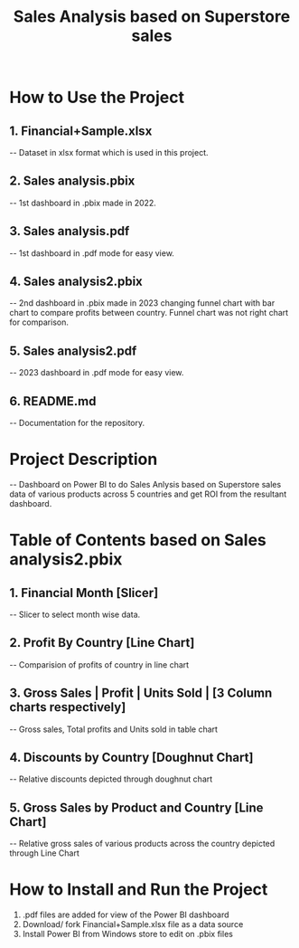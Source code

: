 <h1 align="center">Sales Analysis based on Superstore sales</h1>
<br />

# How to Use the Project
## 1. Financial+Sample.xlsx
-- Dataset in xlsx format which is used in this project.
## 2. Sales analysis.pbix
-- 1st dashboard in .pbix made in 2022.
## 3. Sales analysis.pdf
-- 1st dashboard in .pdf mode for easy view.
## 4. Sales analysis2.pbix   
-- 2nd dashboard in .pbix made in 2023 changing funnel chart with bar chart to compare profits between country. Funnel chart was not right chart for comparison.
## 5. Sales analysis2.pdf
-- 2023 dashboard in .pdf mode for easy view.
## 6. README.md
-- Documentation for the repository.
<br />

# Project Description
-- Dashboard on Power BI to do Sales Anlysis based on Superstore sales data of various products across 5 countries and get ROI from the resultant dashboard.
<br />

# Table of Contents based on Sales analysis2.pbix
## 1. Financial Month [Slicer]
-- Slicer to select month wise data.
## 2. Profit By Country [Line Chart]
--  Comparision of profits of country in line chart
## 3. Gross Sales | Profit | Units Sold | [3 Column charts respectively]
--  Gross sales, Total profits and Units sold in table chart
## 4. Discounts by Country [Doughnut Chart]
-- Relative discounts depicted through doughnut chart
## 5. Gross Sales by Product and Country [Line Chart]
-- Relative gross sales of various products across the country depicted through Line Chart
<br />

# How to Install and Run the Project
1. .pdf files are added for view of the Power BI dashboard
2. Download/ fork Financial+Sample.xlsx file as a data source
3. Install Power BI from Windows store to edit on .pbix files

